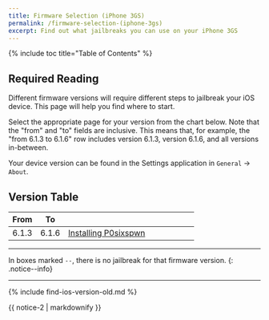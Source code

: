 ```yaml
---
title: Firmware Selection (iPhone 3GS)
permalink: /firmware-selection-(iphone-3gs)
excerpt: Find out what jailbreaks you can use on your iPhone 3GS
---
```


{% include toc title="Table of Contents" %}

## Required Reading

Different firmware versions will require different steps to jailbreak your iOS device. This page will help you find where to start.

Select the appropriate page for your version from the chart below. Note that the "from" and "to" fields are inclusive. This means that, for example, the "from 6.1.3 to 6.1.6" row includes version 6.1.3, version 6.1.6, and all versions in-between.

Your device version can be found in the Settings application in `General` -> `About`.

## Version Table

<table class="version_table">
  <colgroup>
    <col span="1" style="width: 15%;">
    <col span="1" style="width: 15%;">
    <col span="1" style="width: 70%;">
  </colgroup>
  <thead>
    <tr>
      <th>From</th>
      <th>To</th>
      <th></th>
    </tr>
  </thead>
  <tbody>
    <tr>
      <td>6.1.3</td>
      <td>6.1.6</td>
      <td><a href="installing-p0sixspwn">Installing P0sixspwn</a></td>
    </tr>
  </tbody>
</table>

---

In boxes marked `--`, there is no jailbreak for that firmware version.
{: .notice--info}

---
{% include find-ios-version-old.md %}

<div class="notice">{{ notice-2 | markdownify }}</div>
